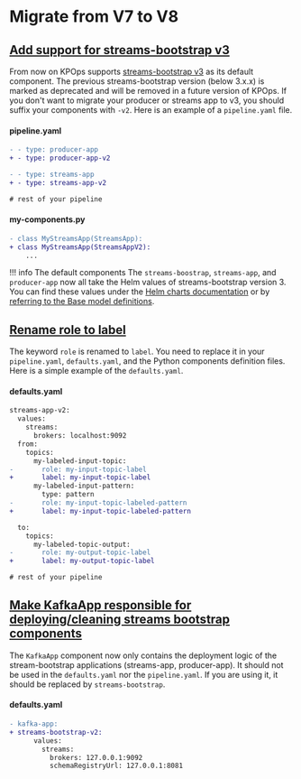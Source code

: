 # Migrate from V7 to V8

## [Add support for streams-bootstrap v3](https://github.com/bakdata/kpops/pull/519)

From now on KPOps supports [streams-bootstrap v3](https://github.com/bakdata/streams-bootstrap/releases/tag/3.0.1) as its default component. The previous streams-bootstrap version (below 3.x.x) is marked as deprecated and will be removed in a future version of KPOps. If you don't want to migrate your producer or streams app to v3, you should suffix your components with `-v2`. Here is an example of a `pipeline.yaml` file.

#### pipeline.yaml

```diff
- - type: producer-app
+ - type: producer-app-v2

- - type: streams-app
+ - type: streams-app-v2

# rest of your pipeline
```

#### my-components.py

```diff
- class MyStreamsApp(StreamsApp):
+ class MyStreamsApp(StreamsAppV2):
    ...
```

<!-- dprint-ignore-start -->

!!! info The default components
    The `streams-boostrap`, `streams-app`, and `producer-app` now all take the Helm values of streams-bootstrap version 3. You can find these values under the [Helm charts documentation](https://github.com/bakdata/streams-bootstrap/tree/master/charts) or by [referring to the Base model definitions](https://github.com/bakdata/kpops/tree/v8/kpops/components/streams_bootstrap).

<!-- dprint-ignore-end -->

## [Rename role to label](https://github.com/bakdata/kpops/pull/525)

The keyword `role` is renamed to `label`. You need to replace it in your `pipeline.yaml`, `defaults.yaml`, and the Python components definition files. Here is a simple example of the `defaults.yaml`.

#### defaults.yaml

```diff
streams-app-v2:
  values:
    streams:
      brokers: localhost:9092
  from:
    topics:
      my-labeled-input-topic:
-       role: my-input-topic-label
+       label: my-input-topic-label
      my-labeled-input-pattern:
        type: pattern
-       role: my-input-topic-labeled-pattern
+       label: my-input-topic-labeled-pattern

  to:
    topics:
      my-labeled-topic-output:
-       role: my-output-topic-label
+       label: my-output-topic-label

# rest of your pipeline
```

## [Make KafkaApp responsible for deploying/cleaning streams bootstrap components](https://github.com/bakdata/kpops/pull/522)

The `KafkaApp` component now only contains the deployment logic of the stream-bootstrap applications (streams-app, producer-app). It should not be used in the `defaults.yaml` nor the `pipeline.yaml`. If you are using it, it should be replaced by `streams-bootstrap`.

#### defaults.yaml

```diff
- kafka-app:
+ streams-bootstrap-v2:
      values:
        streams:
          brokers: 127.0.0.1:9092
          schemaRegistryUrl: 127.0.0.1:8081
```
